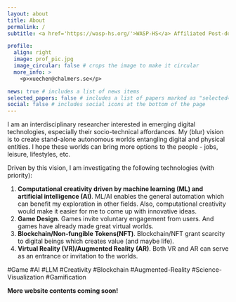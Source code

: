 ```yaml
---
layout: about
title: About
permalink: /
subtitle: <a href='https://wasp-hs.org/'>WASP-HS</a> Affiliated Post-doctoral Fellow @ <a href='https://www.chalmers.se/en/persons/xuechen/'>Chalmers University of Technology <br><br> </a>

profile:
  align: right
  image: prof_pic.jpg
  image_circular: false # crops the image to make it circular
  more_info: >
    <p>xuechen@chalmers.se</p>

news: true # includes a list of news items
selected_papers: false # includes a list of papers marked as "selected={true}"
social: false # includes social icons at the bottom of the page
---
```


I am an interdisciplinary researcher interested in emerging digital technologies, especially their socio-technical affordances. My (blur) vision is to create stand-alone autonomous worlds entangling digital and physical entities. I hope these worlds can bring more options to the people - jobs, leisure, lifestyles, etc.

Driven by this vision, I am investigating the following technologies (with priority):

1. **Computational creativity driven by machine learning (ML) and artificial intelligence (AI)**. ML/AI enables the general automation which can benefit my exploration in other fields. Also, computational creativity would make it easier for me to come up with innovative ideas.
2. **Game Design**. Games invite voluntary engagement from users. And games have already made great virtual worlds.
3. **Blockchain/Non-fungible Tokens(NFT)**. Blockchain/NFT grant scarcity to digital beings which creates value (and maybe life).
4. **Virtual Reality (VR)/Augmented Reality (AR)**. Both VR and AR can serve as an entrance or invitation to the worlds.

#Game #AI #LLM #Creativity #Blockchain #Augmented-Reality #Science-Visualization #Gamification

**More website contents coming soon!**
